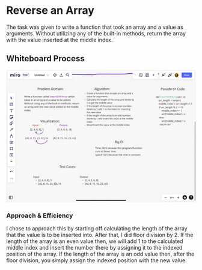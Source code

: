 # Reverse an Array

The task was given to write a function that took an array and a value as arguments. Without utilizing any of the built-in methods, return the array with the value inserted at the middle index.

## Whiteboard Process

![Whiteboard](code_challenge_2.jpeg)

### Approach & Efficiency

I chose to approach this by starting off calculating the length of the array that the value is to be inserted into. After that, I did floor division by 2. If the length of the array is an even value then, we will add 1 to the calculated middle index and insert the number there by assigning it to the indexed position of the array. If the length of the array is an odd value then, after the floor division, you simply assign the indexed position with the new value.
